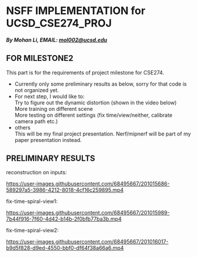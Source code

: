 # NSFF IMPLEMENTATION for UCSD_CSE274_PROJ
##### By Mohan Li, EMAIL: mol002@ucsd.edu   

## FOR MILESTONE2
This part is for the requirements of project milestone for CSE274.   
- Currently only some preliminary results as below, sorry for that code is not organized yet.
- For next step, I would like to:   
Try to figure out the dynamic distortion (shown in the video below)   
More training on different scene   
More testing on different settings (fix time/view/neither, calibrate camera path etc.)     
- others   
This will be my final project presentation. Nerf/mipnerf will be part of my paper presentation instead.


## PRELIMINARY RESULTS

reconstruction on inputs:

https://user-images.githubusercontent.com/68495667/201015686-589297a5-3986-4212-8018-4cf16c259895.mp4

fix-time-spiral-view1:

https://user-images.githubusercontent.com/68495667/201015989-7b44f916-7f60-4d42-b14b-2f0bfb77ba3b.mp4

fix-time-spiral-view2:

https://user-images.githubusercontent.com/68495667/201016017-b9d5f828-d9ed-4550-bbf0-df64f38a66a6.mp4

